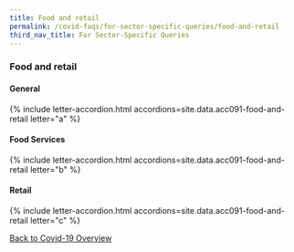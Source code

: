 ```yaml
---
title: Food and retail
permalink: /covid-faqs/for-sector-specific-queries/food-and-retail
third_nav_title: For Sector-Specific Queries
---
```


### Food and retail

#### General

{% include letter-accordion.html accordions=site.data.acc091-food-and-retail letter="a" %}

#### Food Services

{% include letter-accordion.html accordions=site.data.acc091-food-and-retail letter="b" %}

#### Retail

{% include letter-accordion.html accordions=site.data.acc091-food-and-retail letter="c" %}

[Back to Covid-19 Overview](/covid/)
<script src="https://cdn.jsdelivr.net/npm/fuse.js@6.4.6"></script>
<script src="/jquery/scroll-to-accordion.js"></script>
